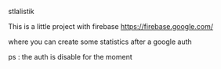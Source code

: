 stlalistik

This is a little project with firebase https://firebase.google.com/

where you can create some statistics after a google auth

ps : the auth is disable for the moment
